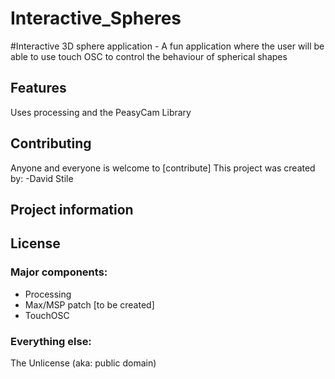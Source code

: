 Interactive_Spheres
===================

#Interactive 3D sphere application - A fun application where the user will be able to use touch OSC to control the behaviour of spherical shapes

## Features

Uses processing and the PeasyCam Library

## Contributing

Anyone and everyone is welcome to [contribute]
This project was created by:
-David Stile

## Project information




## License

### Major components:

* Processing
* Max/MSP patch [to be created]
* TouchOSC

### Everything else:

The Unlicense (aka: public domain)
